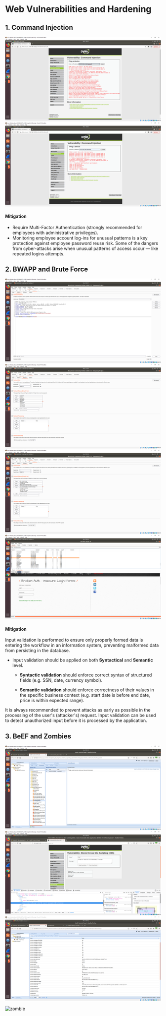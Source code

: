 # Web Vulnerabilities and Hardening

## 1. Command Injection

![1.1](https://github.com/dsteves28/CyberSecurity-Bootcamp/blob/main/15.%20Web%20Vulnerabilities%20and%20Hardening/1.1.PNG)
![1.2](https://github.com/dsteves28/CyberSecurity-Bootcamp/blob/main/15.%20Web%20Vulnerabilities%20and%20Hardening/1.2.PNG)

#### Mitigation
- Require Multi-Factor Authentication (strongly recommended for employees with administrative privileges).
- Monitoring employee account log-ins for unusual patterns is a key protection against employee password reuse risk.  Some of the dangers from cyber-attacks arise when unusual patterns of access occur — like repeated logins attempts.

## 2. BWAPP and Brute Force

![2.1](https://github.com/dsteves28/CyberSecurity-Bootcamp/blob/main/15.%20Web%20Vulnerabilities%20and%20Hardening/2.1.PNG)
![2.2.0](https://github.com/dsteves28/CyberSecurity-Bootcamp/blob/main/15.%20Web%20Vulnerabilities%20and%20Hardening/2.2.0.PNG)
![2.2.1](https://github.com/dsteves28/CyberSecurity-Bootcamp/blob/main/15.%20Web%20Vulnerabilities%20and%20Hardening/2.2.1.PNG)
![2.3](https://github.com/dsteves28/CyberSecurity-Bootcamp/blob/main/15.%20Web%20Vulnerabilities%20and%20Hardening/2.3.PNG)

#### Mitigation
Input validation is performed to ensure only properly formed data is entering the workflow in an information system, preventing malformed data from persisting in the database.

-  Input validation should be applied on both **Syntactical** and **Semantic** level.

   - **Syntactic validation** should enforce correct syntax of structured fields (e.g. SSN, date, currency symbol).

   - **Semantic validation** should enforce correctness of their values in the specific business context (e.g. start date is before end date, price is within expected range).

It is always recommended to prevent attacks as early as possible in the processing of the user's (attacker's) request. Input validation can be used to detect unauthorized input before it is processed by the application.

## 3. BeEF and Zombies

![3.1](https://github.com/dsteves28/CyberSecurity-Bootcamp/blob/main/15.%20Web%20Vulnerabilities%20and%20Hardening/3.1.PNG)
![3.2](https://github.com/dsteves28/CyberSecurity-Bootcamp/blob/main/15.%20Web%20Vulnerabilities%20and%20Hardening/3.2.PNG)
![3.3](https://github.com/dsteves28/CyberSecurity-Bootcamp/blob/main/15.%20Web%20Vulnerabilities%20and%20Hardening/3.3.PNG)

![zombie](https://giphy.com/gifs/bored-zombie-10Z07PG72mjqq4)
